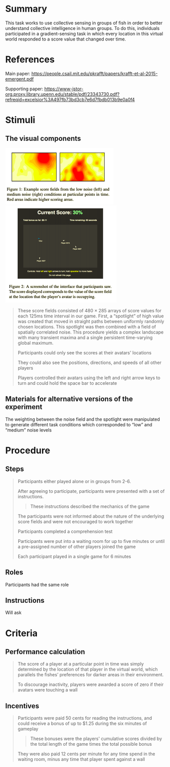 # Summary
This task works to use collective sensing in groups of fish in order to better understand collective intelligence in human groups. To do this, individuals participated in a gradient-sensing task in which every location in this virtual world responded to a score value that changed over time.

# References
Main paper: https://people.csail.mit.edu/pkrafft/papers/krafft-et-al-2015-emergent.pdf

Supporting paper: https://www-jstor-org.proxy.library.upenn.edu/stable/pdf/23343730.pdf?refreqid=excelsior%3A497fb73bd3cb7e6d7fbdb013b9e0a0f4

# Stimuli
## The visual components
![Fish1](images/Fish1.png)
![Fish2](images/Fish2.png)
>
>These score fields consisted of 480 × 285 arrays of score values for each 125ms time interval in our game. First, a “spotlight” of high value was created that moved in straight paths between uniformly randomly chosen locations. This spotlight was then combined with a field of spatially correlated noise. This procedure yields a complex landscape with many transient maxima and a single persistent time-varying global maximum.
>
> Participants could only see the scores at their avatars' locations
> 
> They could also see the positions, directions, and speeds of all other players
> 
> Players controlled their avatars using the left and right arrow keys to turn and could hold the space bar to accelerate

## Materials for alternative versions of the experiment 
The weighting between the noise field and the spotlight were manipulated to generate different task conditions which corresponded to “low” and “medium” noise levels 

# Procedure
## Steps
> Participants either played alone or in groups from 2-6.
> 
> After agreeing to participate, participants were presented with a set of instructions. 
> > These instructions described the mechanics of the game
> > 
> The participants were not informed about the nature of the underlying score fields and were not encouraged to work together
> 
> Participants completed a comprehension test
> 
> Participants were put into a waiting room for up to five minutes or until a pre-assigned number of other players joined the game
> 
> Each participant played in a single game for 6 minutes


## Roles 
Participants had the same role

## Instructions
Will ask

# Criteria
## Performance calculation
> The score of a player at a particular point in time was simply determined by the location of that player in the virtual world, which parallels the fishes’ preferences for darker areas in their environment.
> 
> To discourage inactivity, players were awarded a score of zero if their avatars were touching a wall
>
## Incentives
>Participants were paid 50 cents for reading the instructions, and could receive a bonus of up to $1.25 during the six minutes of gameplay
> >These bonuses were the players' cumulative scores divided by the total length of the game times the total possible bonus
>
>They were also paid 12 cents per minute for any time spend in the waiting room, minus any time that player spent against a wall
